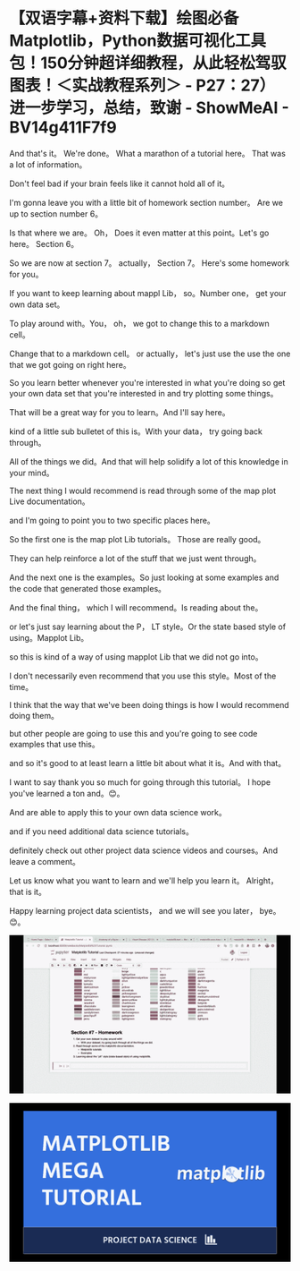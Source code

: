 # 【双语字幕+资料下载】绘图必备Matplotlib，Python数据可视化工具包！150分钟超详细教程，从此轻松驾驭图表！＜实战教程系列＞ - P27：27）进一步学习，总结，致谢 - ShowMeAI - BV14g411F7f9

And that's it。 We're done。 What a marathon of a tutorial here。 That was a lot of information。

 Don't feel bad if your brain feels like it cannot hold all of it。

 I'm gonna leave you with a little bit of homework section number。 Are we up to section number 6。

 Is that where we are。 Oh， Does it even matter at this point。Let's go here。 Section 6。

 So we are now at section 7。 actually， Section 7。 Here's some homework for you。

 If you want to keep learning about mappl Lib， so。Number one， get your own data set。

To play around with。You， oh， we got to change this to a markdown cell。

 Change that to a markdown cell。 or actually， let's just use the use the one that we got going on right here。

So you learn better whenever you're interested in what you're doing so get your own data set that you're interested in and try plotting some things。

 That will be a great way for you to learn。And I'll say here。

 kind of a little sub bulletet of this is。With your data， try going back through。

All of the things we did。And that will help solidify a lot of this knowledge in your mind。

The next thing I would recommend is read through some of the map plot Live documentation。

 and I'm going to point you to two specific places here。

So the first one is the map plot Lib tutorials。 Those are really good。

They can help reinforce a lot of the stuff that we just went through。

 And the next one is the examples。So just looking at some examples and the code that generated those examples。

And the final thing， which I will recommend。Is reading about the。

 or let's just say learning about the P， LT style。Or the state based style of using。Mapplot Lib。

 so this is kind of a way of using mapplot Lib that we did not go into。

I don't necessarily even recommend that you use this style。Most of the time。

 I think that the way that we've been doing things is how I would recommend doing them。

 but other people are going to use this and you're going to see code examples that use this。

 and so it's good to at least learn a little bit about what it is。And with that。

 I want to say thank you so much for going through this tutorial。 I hope you've learned a ton and。😊。

And are able to apply this to your own data science work。

 and if you need additional data science tutorials。

 definitely check out other project data science videos and courses。And leave a comment。

 Let us know what you want to learn and we'll help you learn it。 Alright， that is it。

 Happy learning project data scientists， and we will see you later， bye。😊。



![](img/817ad3dcc88440f4950c40080f45e424_1.png)

![](img/817ad3dcc88440f4950c40080f45e424_2.png)